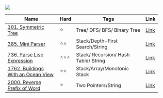 ![](https://static.leetcode-cn.com/cn-mono-assets/production/head/assets/logo-dark-cn.c42314a8.svg)
<table>
  <thead>
    <tr>
      <th>Name</th>
      <th>Hard</th>
      <th>Tags</th>
      <th>Link</th>
    </tr>
  </thead>
  <tbody>
      <tr>
        <td>
          <a href="https://github.com/wyhhh/leetcode-rs/blob/master/100%20~%20150/_101_Symmetric_Tree/src/main.rs">101. Symmetric Tree</a>
        </td>
        <td>⭐️</td>
        <td>Tree/ DFS/ BFS/ Binary Tree</td>
        <td>
          <a href="https://leetcode-cn.com/problems/symmetric-tree/">Link</a>
        </td>
      </tr>
	  </tr>
	   <tr>
        <td>
          <a href="https://github.com/wyhhh/leetcode-rs/blob/master/300%20~%20399/_385_Mini_Parser/src/main.rs">385. Mini Parser</a>
        </td>
        <td>⭐️⭐️</td>
        <td>Stack/Depth-First Search/String</td>
        <td>
          <a href="https://leetcode-cn.com/problems/mini-parser/">Link</a>
        </td>
      </tr>
     <tr>
        <td>
          <a href="https://github.com/wyhhh/leetcode-rs/blob/master/700%20~%20750/_736_Parse_Lisp_Expression/src/main.rs">736. Parse Lisp Expression</a>
        </td>
        <td>⭐️⭐️⭐️</td>
        <td>Stack/ Recursion/ Hash Table/ String</td>
        <td>
          <a href="https://leetcode-cn.com/problems/parse-lisp-expression/">Link</a>
        </td>
      </tr>
     <tr>
        <td>
          <a href="https://github.com/wyhhh/leetcode-rs/blob/master/1750%20~%201800/_1762_Buildings_With_an_Ocean_View/src/main.rs">1762. Buildings With an Ocean View</a>
        </td>
        <td>⭐️⭐️</td>
        <td>Stack/Array/Monotonic Stack</td>
        <td>
          <a href="https://leetcode-cn.com/problems/buildings-with-an-ocean-view/">Link</a>
        </td>
      </tr>
     <tr>
        <td>
          <a href="https://github.com/wyhhh/leetcode-rs/blob/master/2000%20~%202099/_2000_Reverse_Prefix_of_Word/src/main.rs">2000. Reverse Prefix of Word</a>
        </td>
        <td>⭐️</td>
        <td>Two Pointers/String</td>
        <td>
          <a href="https://leetcode-cn.com/problems/reverse-prefix-of-word/">Link</a>
        </td>
</table>
